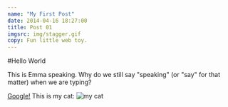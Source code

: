 ```yaml
---
name: "My First Post"
date: 2014-04-16 18:27:00
title: Post 01
imgsrc: img/stagger.gif
copy: Fun little web toy.
---
```


#Hello World

This is Emma speaking. Why do we still say "speaking" (or "say" for that matter) when we are typing?

[Google!](http://google.com)
This is my cat: 
![my cat](http://placekitten.com/300/300)